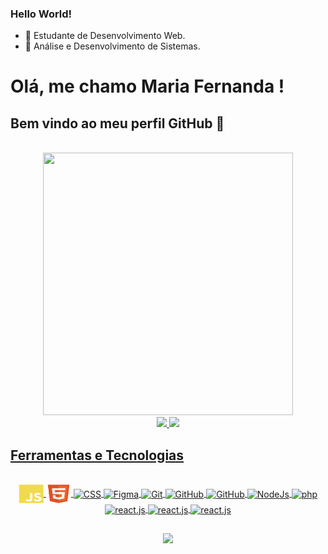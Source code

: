 ### Hello World!


- 🔭 Estudante de Desenvolvimento Web.
- 🌱 Análise e Desenvolvimento de Sistemas.

# Olá, me chamo Maria Fernanda !
## Bem vindo ao meu perfil GitHub 👋 
<div align="center" style="display: inline_block"><br>
<img height="420" width="400"  src ="https://user-images.githubusercontent.com/90789503/194968410-b4e03c62-1e9a-4eae-b82e-fcd61bfa3382.png"/>

</div>

<div align="center">
  <a href="https://github.com/MaferRs">
  <img height="160em" src="https://github-readme-stats.vercel.app/api?username=MaferRs&show_icons=true&theme=dracula&include_all_commits=true&count_private=true"/>
  <img height="160em" src="https://github-readme-stats.vercel.app/api/top-langs/?username=MaferRs&layout=compact&langs_count=7&theme=dracula"/>
</div>


## Ferramentas e Tecnologias
<div align="center" style="display: inline_block"><br>
<img align="center" alt="Js" height="30" width="40" src="https://raw.githubusercontent.com/devicons/devicon/master/icons/javascript/javascript-plain.svg">
<img align="center" alt="HTML" height="30" width="40" src="https://raw.githubusercontent.com/devicons/devicon/master/icons/html5/html5-original.svg">
<img align="center"  alt="CSS" height="30" width="40" src="https://cdn.jsdelivr.net/gh/devicons/devicon/icons/css3/css3-original.svg" />
<img align="center"  alt="Figma" height="30" width="40" src="https://cdn.jsdelivr.net/gh/devicons/devicon/icons/figma/figma-original.svg" />
<img align="center"  alt="Git" height="30" width="40" src="https://cdn.jsdelivr.net/gh/devicons/devicon/icons/git/git-original.svg" />  
<img align="center"  alt="GitHub" height="30" width="40"src="https://cdn.jsdelivr.net/gh/devicons/devicon/icons/github/github-original.svg" />
<img  align="center"  alt="GitHub" height="30" width="40"src="https://cdn.jsdelivr.net/gh/devicons/devicon/icons/mysql/mysql-original.svg" />
<img  align="center"  alt="NodeJs" height="30" width="40" src="https://cdn.jsdelivr.net/gh/devicons/devicon/icons/nodejs/nodejs-original.svg" />
<img align="center"  alt="php" height="30" width="40" src="https://cdn.jsdelivr.net/gh/devicons/devicon/icons/php/php-plain.svg" />
<img align="center"  alt="react.js" height="30" width="40" src="https://cdn.jsdelivr.net/gh/devicons/devicon/icons/react/react-original.svg" />
<img  align="center"  alt="react.js" height="30" width="40" src="https://cdn.jsdelivr.net/gh/devicons/devicon/icons/slack/slack-original.svg" />
<img align="center"  alt="react.js" height="30" width="40" src="https://cdn.jsdelivr.net/gh/devicons/devicon/icons/trello/trello-plain.svg" />
          
               
</div>

  ##
 
<div align="center"> 
  <a href="https://www.linkedin.com/in/mafers" target="_blank"><img src="https://img.shields.io/badge/-LinkedIn-%230077B5?style=for-the-badge&logo=linkedin&logoColor=white" target="_blank"></a> 

 
</div>

